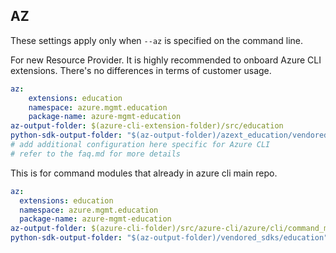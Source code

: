 ## AZ

These settings apply only when `--az` is specified on the command line.

For new Resource Provider. It is highly recommended to onboard Azure CLI extensions. There's no differences in terms of customer usage. 

``` yaml $(az) && $(target-mode) != 'core'
az:
    extensions: education
    namespace: azure.mgmt.education
    package-name: azure-mgmt-education
az-output-folder: $(azure-cli-extension-folder)/src/education
python-sdk-output-folder: "$(az-output-folder)/azext_education/vendored_sdks/education"
# add additional configuration here specific for Azure CLI
# refer to the faq.md for more details
```



This is for command modules that already in azure cli main repo. 
``` yaml $(az) && $(target-mode) == 'core'
az:
  extensions: education
  namespace: azure.mgmt.education
  package-name: azure-mgmt-education
az-output-folder: $(azure-cli-folder)/src/azure-cli/azure/cli/command_modules/education
python-sdk-output-folder: "$(az-output-folder)/vendored_sdks/education"
``` 